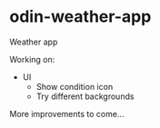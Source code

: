 # odin-weather-app
Weather app

Working on:
- UI
  - Show condition icon
  - Try different backgrounds

More improvements to come...